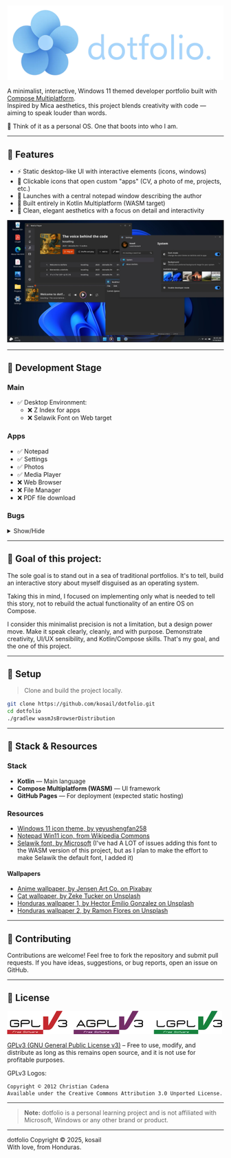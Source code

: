 ![dotfolio logo](repo_images/banner.webp)

A minimalist, interactive, Windows 11 themed developer portfolio built with [Compose Multiplatform](https://github.com/JetBrains/compose-multiplatform).  
Inspired by Mica aesthetics, this project blends creativity with code — aiming to speak louder than words.

📎 Think of it as a personal OS. One that boots into who I am.

---

## 🌼 Features

- ⚡️ Static desktop-like UI with interactive elements (icons, windows)
- 📁 Clickable icons that open custom "apps" (CV, a photo of me, projects, etc.)
- 📝 Launches with a central notepad window describing the author
- 🧠 Built entirely in Kotlin Multiplatform (WASM target)
- 🎨 Clean, elegant aesthetics with a focus on detail and interactivity

![Nighly app logo](repo_images/nightly_appearance.webp)

---
## 🪻 Development Stage
### Main
- ✅ Desktop Environment:
    - ❌ Z Index for apps
    - ❌ Selawik Font on Web target

    

### Apps
- ✅ Notepad
- ✅ Settings
- ✅ Photos
- ✅ Media Player
- ❌ Web Browser
- ❌ File Manager
- ❌ PDF file download

### Bugs

<details>
<summary>Show/Hide</summary>

1. ### Windows are going under the shortcut icons, which doesn't make sense.

    Windows should be OVER any other element
    This might mean that I will have to implement a Z index... bro
    I thought I could have made it without implementing that.
    I already tried to switch positions between DesktopEnvironment and DesktopShortcuts, but it's not that easy it seems.

2. ### When we open a second (or more) window and we close the first one, the second window moves into the position where the first one was.
    Which doesn't make sense! Windows should have their position independent to other windows.
    I have no idea whatzupp with this and what it is causing it. I'll check on that later on when I finish to code all of the "apps" inside dotfolio

3. ### Media player works seamlessly on web target, but in Desktop it has a bug in which if the audio is paused, then it cannot be played again

</details>

---

## 🌺 Goal of this project:

The sole goal is to stand out in a sea of traditional portfolios. It's to tell, build an interactive story about myself disguised as an operating system.

Taking this in mind, I focused on implementing only what is needed to tell this story, not to rebuild the actual functionality of an entire OS on Compose.

I consider this minimalist precision is not a limitation, but a design power move. Make it speak clearly, cleanly, and with purpose. Demonstrate creativity, UI/UX sensibility, and Kotlin/Compose skills. That's my goal, and the one of this project.

---

## 🌻 Setup

> Clone and build the project locally.

```bash
git clone https://github.com/kosail/dotfolio.git
cd dotfolio
./gradlew wasmJsBrowserDistribution
```

---

## 🔧 Stack & Resources
### Stack
- **Kotlin** — Main language
- **Compose Multiplatform (WASM)** — UI framework
- **GitHub Pages** — For deployment (expected static hosting)

### Resources
- [Windows 11 icon theme, by yeyushengfan258](https://github.com/yeyushengfan258/Win11-icon-theme/)
- [Notepad Win11 icon, from Wikipedia Commons](https://commons.wikimedia.org/wiki/File:Notepad_Win11.svg)
- [Selawik font, by Microsoft](https://github.com/microsoft/Selawik) (I've had A LOT of issues adding this font to the WASM version of this project, but as I plan to make the effort to make Selawik the default font, I added it)

#### Wallpapers
- [Anime wallpaper, by Jensen Art Co. on Pixabay](https://pixabay.com/users/jensenartofficial-31380959/)
- [Cat wallpaper, by Zeke Tucker on Unsplash](https://unsplash.com/@zeketucker)
- [Honduras wallpaper 1, by Hector Emilio Gonzalez on Unsplash](https://unsplash.com/@hectoremilio)
- [Honduras wallpaper 2, by Ramon Flores on Unsplash](https://unsplash.com/@ramonantoniof)


---

## 💐 Contributing
Contributions are welcome! Feel free to fork the repository and submit pull requests. If you have ideas, suggestions, or bug reports, open an issue on GitHub.

---

[//]: # (## 🎒 What I learned from this project)

[//]: # (---)

## 📜 License
![GPLv3 License logo. Copyright © 2012 Christian Cadena](repo_images/license-logos-by-christian-candena-GNU_GPLv3_License.webp)

[GPLv3 (GNU General Public License v3)](LICENSE.txt) – Free to use, modify, and distribute as long as this remains open source, and it is not use for profitable purposes.

GPLv3 Logos:

    Copyright © 2012 Christian Cadena
    Available under the Creative Commons Attribution 3.0 Unported License.


---
> **Note:** dotfolio is a personal learning project and is not affiliated with Microsoft, Windows or any other brand or product.
---
dotfolio Copyright © 2025, kosail
<br>
With love, from Honduras.